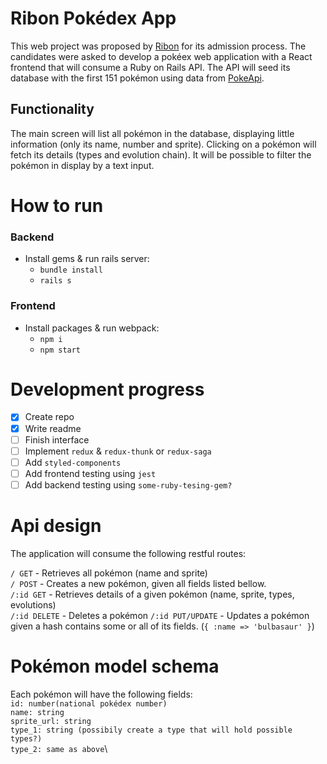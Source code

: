 # Ribon Pokédex App

This web project was proposed by [Ribon](https://home.ribon.io/) for its admission process.
The candidates were asked to develop a pokéex web application with a React frontend that will consume a Ruby on Rails API.
The API will seed its database with the first 151 pokémon using data from [PokeApi](https://pokeapi.co/docs/v2.html).

## Functionality

The main screen will list all pokémon in the database, displaying little information (only its name, number and sprite). Clicking on a pokémon will fetch its details (types and evolution chain). It will be possible to filter the pokémon in display by a text input.

# How to run

### Backend

-   Install gems & run rails server:
    -   `bundle install`
    -   `rails s`

### Frontend

-   Install packages & run webpack:
    -   `npm i`
    -   `npm start`

# Development progress

-   [x] Create repo
-   [x] Write readme
-   [ ] Finish interface
-   [ ] Implement `redux` & `redux-thunk` or `redux-saga`
-   [ ] Add `styled-components`
-   [ ] Add frontend testing using `jest`
-   [ ] Add backend testing using `some-ruby-tesing-gem?`

# Api design

The application will consume the following restful routes:

`/ GET` - Retrieves all pokémon (name and sprite)\
`/ POST` - Creates a new pokémon, given all fields listed bellow.\
`/:id GET` - Retrieves details of a given pokémon (name, sprite, types, evolutions)\
`/:id DELETE` - Deletes a pokémon
`/:id PUT/UPDATE` - Updates a pokémon given a hash contains some or all of its fields. (`{ :name => 'bulbasaur' }`)

# Pokémon model schema
Each pokémon will have the following fields:\
`id: number(national pokédex number)`\
`name: string`\
`sprite_url: string`\
`type_1: string (possibily create a type that will hold possible types?)`\
`type_2: same as above`\

